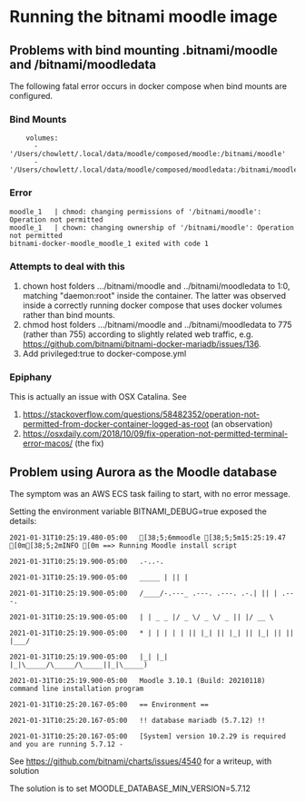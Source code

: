 # Running the bitnami moodle image

## Problems with bind mounting .bitnami/moodle and /bitnami/moodledata

The following fatal error occurs in docker compose when bind mounts are configured.

### Bind Mounts

```
    volumes:
      - '/Users/chowlett/.local/data/moodle/composed/moodle:/bitnami/moodle'
      - '/Users/chowlett/.local/data/moodle/composed/moodledata:/bitnami/moodledata'
```

### Error

```
moodle_1   | chmod: changing permissions of '/bitnami/moodle': Operation not permitted
moodle_1   | chown: changing ownership of '/bitnami/moodle': Operation not permitted
bitnami-docker-moodle_moodle_1 exited with code 1
```

### Attempts to deal with this

1. chown host folders .../bitnami/moodle and ../bitnami/moodledata to 1:0, matching "daemon:root" inside the container. The latter was observed inside a correctly running docker compose that uses docker volumes rather than bind mounts.
1. chmod host folders .../bitnami/moodle and ../bitnami/moodledata to 775 (rather than 755) according to slightly related web traffic, e.g. https://github.com/bitnami/bitnami-docker-mariadb/issues/136.
1. Add privileged:true to docker-compose.yml

### Epiphany

This is actually an issue with OSX Catalina. See

1. https://stackoverflow.com/questions/58482352/operation-not-permitted-from-docker-container-logged-as-root (an observation)
1. https://osxdaily.com/2018/10/09/fix-operation-not-permitted-terminal-error-macos/ (the fix)

## Problem using Aurora as the Moodle database

The symptom was an AWS ECS task failing to start, with no error message.

Setting the environment variable BITNAMI_DEBUG=true exposed the details:

```
2021-01-31T10:25:19.480-05:00   [38;5;6mmoodle [38;5;5m15:25:19.47 [0m[38;5;2mINFO [0m ==> Running Moodle install script

2021-01-31T10:25:19.900-05:00   .-..-.

2021-01-31T10:25:19.900-05:00   _____ | || |

2021-01-31T10:25:19.900-05:00   /____/-.---_ .---. .---. .-.| || | .---.

2021-01-31T10:25:19.900-05:00   | | _ _ |/ _ \/ _ \/ _ || |/ __ \

2021-01-31T10:25:19.900-05:00   * | | | | | || |_| || |_| || |_| || || |___/

2021-01-31T10:25:19.900-05:00   |_| |_| |_|\_____/\_____/\_____||_|\_____)

2021-01-31T10:25:19.900-05:00   Moodle 3.10.1 (Build: 20210118) command line installation program

2021-01-31T10:25:20.167-05:00   == Environment ==

2021-01-31T10:25:20.167-05:00   !! database mariadb (5.7.12) !!

2021-01-31T10:25:20.167-05:00   [System] version 10.2.29 is required and you are running 5.7.12 -
```

See https://github.com/bitnami/charts/issues/4540 for a writeup, with solution

The solution is to set MOODLE_DATABASE_MIN_VERSION=5.7.12
